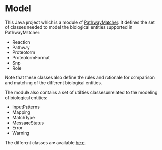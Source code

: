 # Model

This Java project which is a module of [PathwayMatcher](https://github.com/PathwayAnalysisPlatform/PathwayMatcher).
It defines the set of classes needed to model the biological entities supported in PathwayMatcher:

* Reaction
* Pathway
* Proteoform
* ProteoformFormat
* Snp
* Role

Note that these classes also define the rules and rationale for comparison and matching of the different biological entities.

The module also contains a set of utilities classesunrelated to the modeling of biological entities:
* InputPatterns
* Mapping
* MatchType
* MessageStatus
* Error
* Warning

The different classes are available [here](https://github.com/PathwayAnalysisPlatform/Model/blob/master/src/main/java/no/uib/pap/model).
